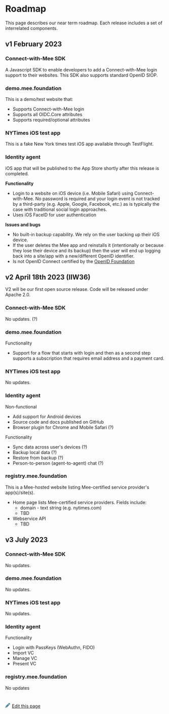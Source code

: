# Roadmap

This page describes our near term roadmap. Each release includes a set of interrelated components.

## **v1 February 2023** 

### Connect-with-Mee SDK

A Javascript SDK to enable developers to add a Connect-with-Mee login support to their websites. This SDK also supports standard OpenID SIOP.

### demo.mee.foundation

This is a demo/test website that:

- Supports Connect-with-Mee login
- Supports all OIDC.Core attributes
- Supports required/optional attributes

### NYTimes iOS test app

This is a fake New York times test iOS app available through TestFlight.

### Identity agent

iOS app that will be published to the App Store shortly after this release is completed.

**Functionality**

- Login to a website on iOS device (i.e. Mobile Safari) using Connect-with-Mee. No password is required and your login event is not tracked by a third-party (e.g. Apple, Google, Facebook, etc.) as is typically the case with traditional social login approaches.
- Uses iOS FaceID for user authentication

**Issues and bugs**

- No built-in backup capability. We rely on the user backing up their iOS device.
- If the user deletes the Mee app and reinstalls it (intentionally or because they lose their device and its backup) then the user will end up logging back into a site/app with a new/different OpenID identifier.
- Is not OpenID Connect certified by the [OpenID Foundation](https://openid.net/)


## **v2 April 18th 2023 (IIW36)**

V2 will be our first open source release. Code will be released under Apache 2.0. 

### Connect-with-Mee SDK

No updates. (?)

### demo.mee.foundation

Functionality

- Support for a flow that starts with login and then as a second step supports a subscription that requires email address and a payment card.

### NYTimes iOS test app

No updates.

### Identity agent

Non-functional

- Add support for Android devices
- Source code and docs published on GitHub
- Browser plugin for Chrome and Mobile Safari (?)

Functionality

* Sync data across user's devices (?)
* Backup local data (?)
* Restore from backup (?)
* Person-to-person (agent-to-agent) chat (?)

### registry.mee.foundation

This is a Mee-hosted website listing Mee-certified service provider's app(s)/site(s).

- Home page lists Mee-certified service providers. Fields include: 
  - domain - text string (e.g. nytimes.com)
  - TBD
- Webservice API
  - TBD

## v3 July 2023

### Connect-with-Mee SDK

No updates.

### demo.mee.foundation

No updates.

### NYTimes iOS test app

No updates.

### Identity agent

Functionality

* Login with PassKeys (WebAuthn, FIDO)
* Import VC
* Manage VC
* Present VC

### registry.mee.foundation

No updates

#
[<p><img src="images/edit.svg" style="width: 15px;margin-right: 6px;text-color: #4F868E;" alt="Edit Page" />Edit this page</p>](https://github.com/MeeProject/docs/edit/develop/src/Roadmap.md)
